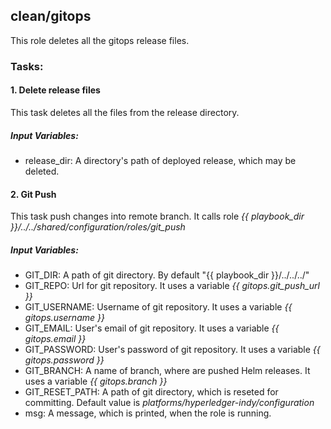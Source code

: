 ## clean/gitops
This role deletes all the gitops release files.

### Tasks:
#### 1. Delete release files
This task deletes all the files from the release directory.
##### Input Variables:
 - release_dir: A directory's path of deployed release, which may be deleted.

#### 2. Git Push
This task push changes into remote branch.
It calls role *{{ playbook_dir }}/../../shared/configuration/roles/git_push*

##### Input Variables:
 - GIT_DIR: A path of git directory. By default "{{ playbook_dir }}/../../../"
 - GIT_REPO: Url for git repository. It uses a variable *{{ gitops.git_push_url }}* 
 - GIT_USERNAME: Username of git repository. It uses a variable *{{ gitops.username }}*
 - GIT_EMAIL: User's email of git repository. It uses a variable *{{ gitops.email }}*
 - GIT_PASSWORD: User's password of git repository. It uses a variable *{{ gitops.password }}*
 - GIT_BRANCH: A name of branch, where are pushed Helm releases. It uses a variable *{{ gitops.branch }}*
 - GIT_RESET_PATH: A path of git directory, which is reseted for committing. Default value is *platforms/hyperledger-indy/configuration*
 - msg: A message, which is printed, when the role is running.